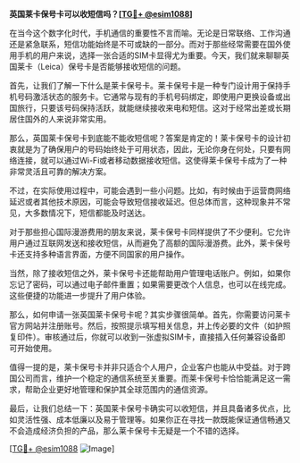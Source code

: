 **英国莱卡保号卡可以收短信吗？[[TG💪+ @esim1088](https://t.me/s/esim1088)]**

在当今这个数字化时代，手机通信的重要性不言而喻。无论是日常联络、工作沟通还是紧急联系，短信功能始终是不可或缺的一部分。而对于那些经常需要在国外使用手机的用户来说，选择一张合适的SIM卡显得尤为重要。今天，我们就来聊聊英国莱卡（Leica）保号卡是否能够接收短信的问题。

首先，让我们了解一下什么是莱卡保号卡。莱卡保号卡是一种专门设计用于保持手机号码激活状态的服务卡。它通常与现有的手机号码绑定，即使用户更换设备或出国旅行，只要该号码保持活跃，就能继续接收来电和短信。这对于经常出差或长期居住国外的人来说非常实用。

那么，英国莱卡保号卡到底能不能收短信呢？答案是肯定的！莱卡保号卡的设计初衷就是为了确保用户的号码始终处于可用状态，因此，无论你身在何处，只要有网络连接，就可以通过Wi-Fi或者移动数据接收短信。这使得莱卡保号卡成为了一种非常灵活且可靠的解决方案。

不过，在实际使用过程中，可能会遇到一些小问题。比如，有时候由于运营商网络延迟或者其他技术原因，可能会导致短信接收延迟。但总体而言，这种现象并不常见，大多数情况下，短信都能及时送达。

对于那些担心国际漫游费用的朋友来说，莱卡保号卡同样提供了不少便利。它允许用户通过互联网发送和接收短信，从而避免了高额的国际漫游费。此外，莱卡保号卡还支持多种语言界面，方便不同国家的用户操作。

当然，除了接收短信之外，莱卡保号卡还能帮助用户管理电话账户。例如，如果你忘记了密码，可以通过电子邮件重置；如果需要更改个人信息，也可以在线完成。这些便捷的功能进一步提升了用户体验。

那么，如何申请一张英国莱卡保号卡呢？其实步骤很简单。首先，你需要访问莱卡官方网站并注册账号。然后，按照提示填写相关信息，并上传必要的文件（如护照复印件）。审核通过后，你就可以收到一张虚拟SIM卡，直接插入任何兼容设备即可开始使用。

值得一提的是，莱卡保号卡并非只适合个人用户，企业客户也能从中受益。对于跨国公司而言，维护一个稳定的通信系统至关重要。而莱卡保号卡恰恰能满足这一需求，帮助企业更好地管理和保护其全球范围内的通信资源。

最后，让我们总结一下：英国莱卡保号卡确实可以收短信，并且具备诸多优点，比如灵活性强、成本低廉以及易于管理等。如果你正在寻找一款既能保证通信畅通又不会造成经济负担的产品，那么莱卡保号卡无疑是一个不错的选择。

[[TG💪+ @esim1088](https://t.me/s/esim1088) ![Image](https://i.postimg.cc/4NQfJmqS/Snipaste-2025-05-13-00-14-12.png)]